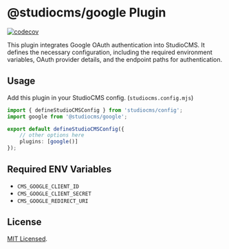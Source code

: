 # @studiocms/google Plugin

[![codecov](https://codecov.io/github/withstudiocms/studiocms/graph/badge.svg?token=RN8LT1O5E2&component=studiocms_google)](https://codecov.io/github/withstudiocms/studiocms)

This plugin integrates Google OAuth authentication into StudioCMS. It defines the necessary configuration, including the required environment variables, OAuth provider details, and the endpoint paths for authentication.

## Usage

Add this plugin in your StudioCMS config. (`studiocms.config.mjs`)

```ts
import { defineStudioCMSConfig } from 'studiocms/config';
import google from '@studiocms/google';

export default defineStudioCMSConfig({
    // other options here
    plugins: [google()]
});
```

## Required ENV Variables

- `CMS_GOOGLE_CLIENT_ID`
- `CMS_GOOGLE_CLIENT_SECRET`
- `CMS_GOOGLE_REDIRECT_URI`

## License

[MIT Licensed](./LICENSE).